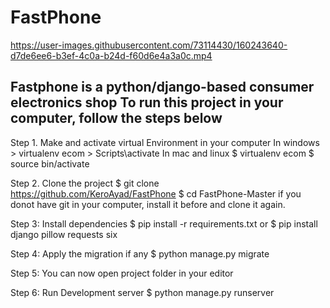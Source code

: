 # FastPhone

https://user-images.githubusercontent.com/73114430/160243640-d7de6ee6-b3ef-4c0a-b24d-f60d6e4a3a0c.mp4


Fastphone is a python/django-based consumer electronics shop
To run this project in your computer, follow the steps below
-------------------------------------------------------------
Step 1. Make and activate virtual Environment in your computer
    In windows
    > virtualenv ecom
    > Scripts\activate
    In mac and linux
    $ virtualenv ecom
    $ source bin/activate

Step 2. Clone the project
    $ git clone https://github.com/KeroAyad/FastPhone
    $ cd FastPhone-Master
    if you donot have git in your computer, install it before and clone it again.

Step 3: Install dependencies 
    $ pip install -r requirements.txt
    or 
    $ pip install django pillow requests six

Step 4: Apply the migration if any
    $ python manage.py migrate


Step 5: You can now open project folder in your editor

Step 6: Run Development server
    $ python manage.py runserver
